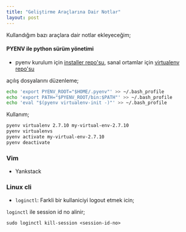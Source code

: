 ```yaml
---
title: "Geliştirme Araçlarına Dair Notlar"
layout: post
---
```


[//]: # (anlamasan da test et belki bulursun)
Kullandığım bazı araçlara dair notlar ekleyeceğim;

#### PYENV ile python sürüm yönetimi
* pyenv
kurulum için [installer repo'su](https://github.com/pyenv/pyenv-installer), 
sanal ortamlar için [virtualenv repo'su](https://github.com/pyenv/pyenv-virtualenv)

açılış dosyalarını düzenleme;
```bash
echo 'export PYENV_ROOT="$HOME/.pyenv"' >> ~/.bash_profile
echo 'export PATH="$PYENV_ROOT/bin:$PATH"' >> ~/.bash_profile
echo 'eval "$(pyenv virtualenv-init -)"' >> ~/.bash_profile
```

Kullanım;
```bash
pyenv virtualenv 2.7.10 my-virtual-env-2.7.10
pyenv virtualenvs
pyenv activate my-virtual-env-2.7.10
pyenv deactivate
```

[//]: # (### RVM)
[//]: # (### APT  eklenecek)
[//]: # (APT gelistirmeleriyle yeni komutlar hayatimiza giriyor.)

### Vim 
* Yankstack

### Linux cli
* `loginctl`: Farkli bir kullaniciyi logout etmek icin;

`loginctl` ile session id no alinir;

`sudo loginctl kill-session <session-id-no>`

[//]: # (hayat devam ediyor ve bu hayati zenginlestirecek bir deneyim)
[//]: # (bu test ortami cok sukur iyi oldu)

